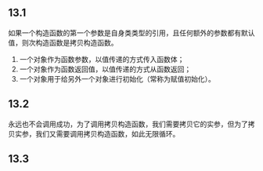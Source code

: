 ## 13.1
如果一个构造函数的第一个参数是自身类类型的引用，且任何额外的参数都有默认值，则次构造函数是拷贝构造函数。
1) 一个对象作为函数参数，以值传递的方式传入函数体；
2) 一个对象作为函数返回值，以值传递的方式从函数返回；
3) 一个对象用于给另外一个对象进行初始化（常称为赋值初始化）。

## 13.2
永远也不会调用成功，为了调用拷贝构造函数，我们需要拷贝它的实参，但为了拷贝实参，我们又需要调用拷贝构造函数，如此无限循环。

## 13.3
